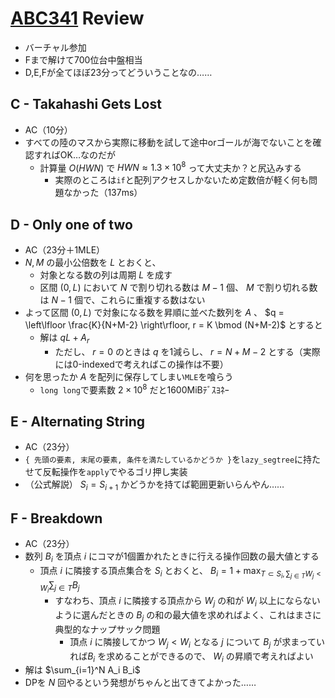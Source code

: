 # [ABC341](https://atcoder.jp/contests/abc341) Review
- バーチャル参加
- Fまで解けて700位台中盤相当
- D,E,Fが全てほぼ23分ってどういうことなの……

## C - Takahashi Gets Lost
- AC（10分）
- すべての陸のマスから実際に移動を試して途中orゴールが海でないことを確認すればOK…なのだが
  - 計算量 $O(HWN)$ で $HWN \approx 1.3 \times 10^8$ って大丈夫か？と尻込みする
    - 実際のところは`if`と配列アクセスしかないため定数倍が軽く何も問題なかった（137ms）

## D - Only one of two
- AC（23分＋1MLE）
- $N, M$ の最小公倍数を $L$ とおくと、
  - 対象となる数の列は周期 $L$ を成す
  - 区間 $(0, L)$ において $N$ で割り切れる数は $M-1$ 個、 $M$ で割り切れる数は $N-1$ 個で、これらに重複する数はない
- よって区間 $(0, L)$ で対象になる数を昇順に並べた数列を $A$ 、 $q = \left\lfloor \frac{K}{N+M-2} \right\rfloor, r = K \bmod (N+M-2)$ とすると
  - 解は $qL + A_{r}$
    - ただし、 $r = 0$ のときは $q$ を1減らし、 $r = N + M - 2$ とする（実際には0-indexedで考えればこの操作は不要）
- 何を思ったか $A$ を配列に保存してしまい`MLE`を喰らう
  - `long long`で要素数 $2 \times 10^8$ だと1600MiBﾃﾞｽﾖﾈｰ

## E - Alternating String
- AC（23分）
- `{ 先頭の要素, 末尾の要素, 条件を満たしているかどうか }`を`lazy_segtree`に持たせて反転操作を`apply`でやるゴリ押し実装
- （公式解説） $S_i = S_{i+1}$ かどうかを持てば範囲更新いらんやん……

## F - Breakdown
- AC（23分）
- 数列 $B_i$ を頂点 $i$ にコマが1個置かれたときに行える操作回数の最大値とする
  - 頂点 $i$ に隣接する頂点集合を $S_i$ とおくと、 ${\displaystyle B_i = 1 + \max_{T \subset S_i, \sum_{j \in T} W_j < W_i} \sum_{j \in T} B_j}$
    - すなわち、頂点 $i$ に隣接する頂点から $W_j$ の和が $W_i$ 以上にならないように選んだときの $B_j$ の和の最大値を求めればよく、これはまさに典型的なナップサック問題
      - 頂点 $i$ に隣接してかつ $W_j < W_i$ となる $j$ について $B_j$ が求まっていれば$B_i$ を求めることができるので、 $W_i$ の昇順で考えればよい
- 解は $\sum_{i=1}^N A_i B_i$
- DPを $N$ 回やるという発想がちゃんと出てきてよかった……